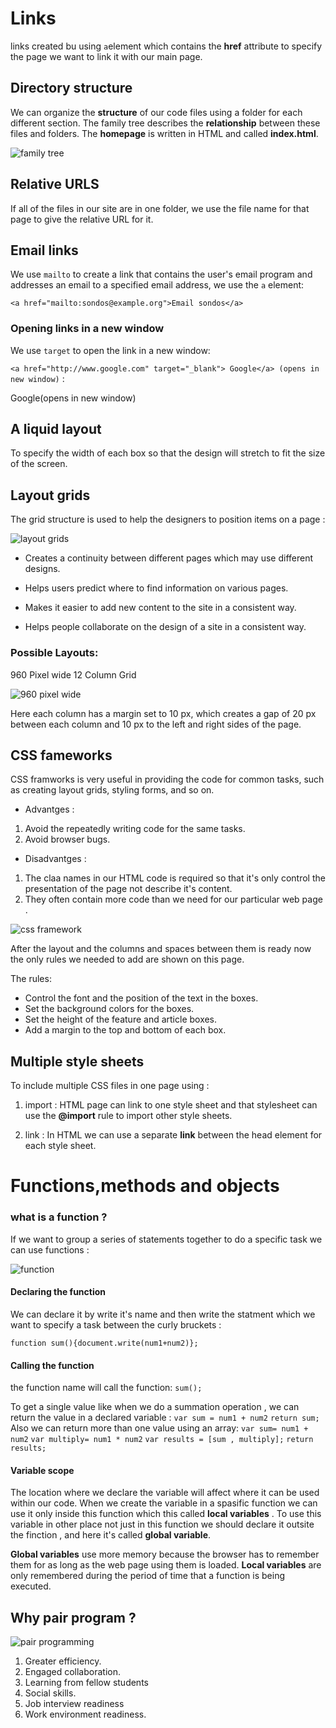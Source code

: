 # Links
links created bu using `a`element which contains the **href** attribute to specify the page we want to link it with our main page.

## Directory structure
We can organize the **structure** of our code files using a folder for each different section. The family tree describes the **relationship** between these files and folders. 
The **homepage** is written in HTML and called **index.html**.

![family tree](https://stuyhsdesign.files.wordpress.com/2015/09/directory-structure1.png?w=656)

## Relative URLS
If all of the files in our site are in one folder, we use the file name for that page to give the relative URL for it.

## Email links

We use `mailto` to create a link that contains the user's email program and addresses an email to a specified email address, we use the `a`
element:

`<a href="mailto:sondos@example.org">Email sondos</a>`

### Opening links in a new window
We use `target` to open the link in a new window:

`<a href="http://www.google.com" target="_blank">
Google</a> (opens in new window)` :

Google(opens in new window)

## A liquid layout
To specify the width of each box so that the design will stretch to fit the size of the
screen.


 
## Layout grids
The grid structure is used to help the designers to position items on a page :

![layout grids](https://visme.co/blog/wp-content/uploads/2018/03/How-Grids-Can-Help-You-Create-Professional-Looking-Designs-Symmetrical-Modular-Grid.png)

* Creates a continuity between different pages which may use different designs.
* Helps users predict where to find information on various pages.

* Makes it easier to add new
content to the site in a
consistent way.

* Helps people collaborate
on the design of a site in a
consistent way.

### Possible Layouts:
960 Pixel wide
12 Column Grid

![960 pixel wide](https://encrypted-tbn0.gstatic.com/images?q=tbn:ANd9GcTxhp53CqyONIh1bSExGaCHYhjbCSjEmOnWJg&usqp=CAU)

Here each column has a margin set to 10 px, which creates a gap of 20 px between each column and 10 px to the left and right sides of the page.

## CSS fameworks

CSS framworks is very useful in providing the code for common tasks, such as creating layout grids, styling forms, and so on.


* Advantges :
1. Avoid the repeatedly writing code for the same tasks.
2. Avoid browser bugs.

* Disadvantges :
1. The claa names in our HTML code is required  so that it's only control the presentation of the page not describe it's content.
2. They often contain more code than we need for our particular web page .

![css framework](https://groundworkcss.github.io/groundwork/images/layout-a.png)

After the layout and the columns and spaces between them is ready now the only rules
we needed to add are shown on
this page.

 The rules:
* Control the font and the position of the text in the boxes.
* Set the background colors for the boxes.
* Set the height of the feature and article boxes.
* Add a margin to the top and bottom of each box.




## Multiple style sheets
To include multiple CSS files in one page using :
1. import :  HTML page can link to one style sheet and that stylesheet can use the **@import**
rule to import other style sheets.


2. link : In HTML we can use a separate **link** between the head element for each style sheet.



# Functions,methods and objects

### what is a function ?
If we want to group a series of statements together to do a specific task we can use functions :

![function](https://i.stack.imgur.com/5XzX8.png)

#### Declaring the function
We can declare it by write it's name and then write the statment which we want to specify a task between the curly bruckets :

`function sum(){document.write(num1+num2)};`

#### Calling the function
the function name  will call the function:
`sum();`

To get a single value like when we do a summation operation , we can return the value in a declared variable :
`var sum = num1 + num2`
`return sum;`
Also we can return more than one value using an array:
`var sum= num1 + num2`
`var multiply= num1 * num2`
`var results = [sum , multiply];`
`return results;`

#### Variable scope
The location where we declare the variable will affect where it can be used within our code.
When we create the variable in a spasific function we can use it only inside this function which this called **local variables** .
To use this variable in other place not just in this function we should declare it outsite the finction , and here it's called **global variable**.

**Global variables** use more memory because the browser has to remember them for as long as the web page using them is loaded. **Local variables** are only remembered during the period of time that a function is being executed.

## Why pair program ?

![pair programming](https://martinfowler.com/articles/on-pair-programming/driver_navigator.png) 

1. Greater efficiency.
2. Engaged collaboration.
3. Learning from fellow students
4. Social skills.
5. Job interview readiness
6.  Work environment readiness.



